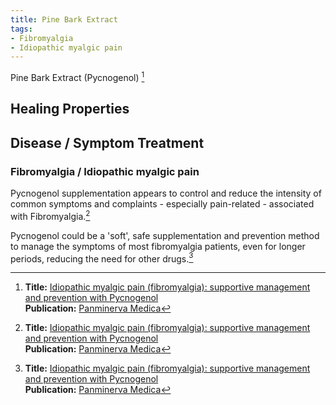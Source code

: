 ```yaml
---
title: Pine Bark Extract
tags:
- Fibromyalgia
- Idiopathic myalgic pain 
---
```

Pine Bark Extract (Pycnogenol) [^1]

## Healing Properties

## Disease / Symptom Treatment

### Fibromyalgia / Idiopathic myalgic pain

Pycnogenol supplementation appears to control and reduce the intensity of common symptoms and complaints - especially pain-related - associated with Fibromyalgia.[^1]

Pycnogenol could be a 'soft', safe supplementation and prevention method to manage the symptoms of most fibromyalgia patients, even for longer periods, reducing the need for other drugs.[^1]

[^1]: **Title:** [Idiopathic myalgic pain (fibromyalgia): supportive management and prevention with Pycnogenol](https://doi.org/10.23736/s0031-0808.20.03955-5)<br>
**Publication:** [Panminerva Medica](https://www.minervamedica.it/en/journals/panminerva-medica/issue.php?cod=R41Y2021N01)

[^2]: **Title:** []()<br>
**Publication:** []()<br>
**Archive:** [archive](https://ipfs.io/ipfs/), [archive-mirror](https://cloudflare-ipfs.com/ipfs/)